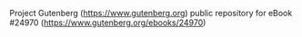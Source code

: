 Project Gutenberg (https://www.gutenberg.org) public repository for eBook #24970 (https://www.gutenberg.org/ebooks/24970)
